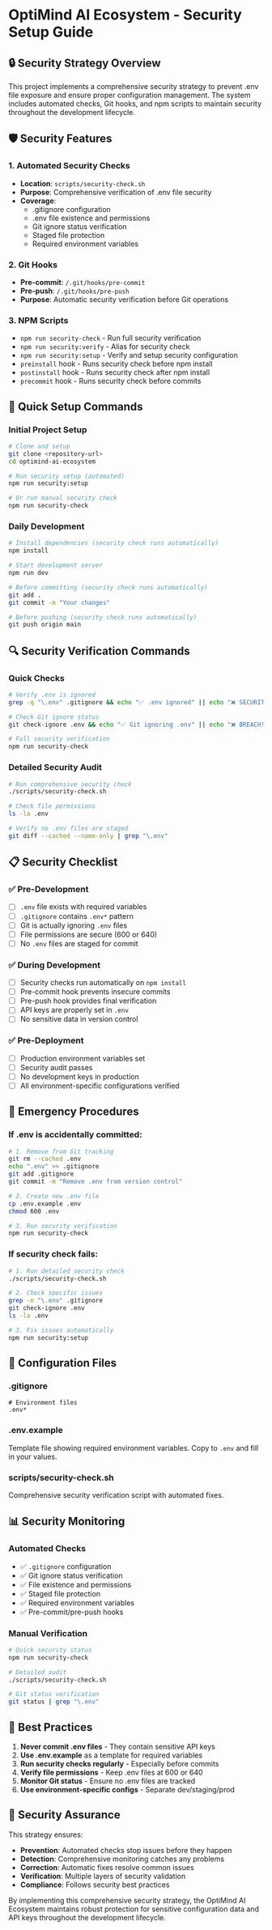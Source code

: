 # OptiMind AI Ecosystem - Security Setup Guide

## 🔒 Security Strategy Overview

This project implements a comprehensive security strategy to prevent .env file exposure and ensure proper configuration management. The system includes automated checks, Git hooks, and npm scripts to maintain security throughout the development lifecycle.

## 🛡️ Security Features

### 1. **Automated Security Checks**
- **Location**: `scripts/security-check.sh`
- **Purpose**: Comprehensive verification of .env file security
- **Coverage**: 
  - .gitignore configuration
  - .env file existence and permissions
  - Git ignore status verification
  - Staged file protection
  - Required environment variables

### 2. **Git Hooks**
- **Pre-commit**: `/.git/hooks/pre-commit`
- **Pre-push**: `/.git/hooks/pre-push`
- **Purpose**: Automatic security verification before Git operations

### 3. **NPM Scripts**
- `npm run security-check` - Run full security verification
- `npm run security:verify` - Alias for security check
- `npm run security:setup` - Verify and setup security configuration
- `preinstall` hook - Runs security check before npm install
- `postinstall` hook - Runs security check after npm install
- `precommit` hook - Runs security check before commits

## 🚀 Quick Setup Commands

### **Initial Project Setup**
```bash
# Clone and setup
git clone <repository-url>
cd optimind-ai-ecosystem

# Run security setup (automated)
npm run security:setup

# Or run manual security check
npm run security-check
```

### **Daily Development**
```bash
# Install dependencies (security check runs automatically)
npm install

# Start development server
npm run dev

# Before committing (security check runs automatically)
git add .
git commit -m "Your changes"

# Before pushing (security check runs automatically)
git push origin main
```

## 🔍 Security Verification Commands

### **Quick Checks**
```bash
# Verify .env is ignored
grep -q "\.env" .gitignore && echo "✅ .env ignored" || echo "❌ SECURITY RISK!"

# Check Git ignore status
git check-ignore .env && echo "✅ Git ignoring .env" || echo "❌ BREACH!"

# Full security verification
npm run security-check
```

### **Detailed Security Audit**
```bash
# Run comprehensive security check
./scripts/security-check.sh

# Check file permissions
ls -la .env

# Verify no .env files are staged
git diff --cached --name-only | grep "\.env"
```

## 📋 Security Checklist

### **✅ Pre-Development**
- [ ] `.env` file exists with required variables
- [ ] `.gitignore` contains `.env*` pattern
- [ ] Git is actually ignoring `.env` files
- [ ] File permissions are secure (600 or 640)
- [ ] No `.env` files are staged for commit

### **✅ During Development**
- [ ] Security checks run automatically on `npm install`
- [ ] Pre-commit hook prevents insecure commits
- [ ] Pre-push hook provides final verification
- [ ] API keys are properly set in `.env`
- [ ] No sensitive data in version control

### **✅ Pre-Deployment**
- [ ] Production environment variables set
- [ ] Security audit passes
- [ ] No development keys in production
- [ ] All environment-specific configurations verified

## 🚨 Emergency Procedures

### **If .env is accidentally committed:**
```bash
# 1. Remove from Git tracking
git rm --cached .env
echo ".env" >> .gitignore
git add .gitignore
git commit -m "Remove .env from version control"

# 2. Create new .env file
cp .env.example .env
chmod 600 .env

# 3. Run security verification
npm run security-check
```

### **If security check fails:**
```bash
# 1. Run detailed security check
./scripts/security-check.sh

# 2. Check specific issues
grep -n "\.env" .gitignore
git check-ignore .env
ls -la .env

# 3. Fix issues automatically
npm run security:setup
```

## 🔧 Configuration Files

### **.gitignore**
```
# Environment files
.env*
```

### **.env.example**
Template file showing required environment variables. Copy to `.env` and fill in your values.

### **scripts/security-check.sh**
Comprehensive security verification script with automated fixes.

## 📊 Security Monitoring

### **Automated Checks**
- ✅ `.gitignore` configuration
- ✅ Git ignore status verification
- ✅ File existence and permissions
- ✅ Staged file protection
- ✅ Required environment variables
- ✅ Pre-commit/pre-push hooks

### **Manual Verification**
```bash
# Quick security status
npm run security-check

# Detailed audit
./scripts/security-check.sh

# Git status verification
git status | grep "\.env"
```

## 🎯 Best Practices

1. **Never commit .env files** - They contain sensitive API keys
2. **Use .env.example** as a template for required variables
3. **Run security checks regularly** - Especially before commits
4. **Verify file permissions** - Keep .env files at 600 or 640
5. **Monitor Git status** - Ensure no .env files are tracked
6. **Use environment-specific configs** - Separate dev/staging/prod

## 🔐 Security Assurance

This strategy ensures:
- **Prevention**: Automated checks stop issues before they happen
- **Detection**: Comprehensive monitoring catches any problems
- **Correction**: Automatic fixes resolve common issues
- **Verification**: Multiple layers of security validation
- **Compliance**: Follows security best practices

By implementing this comprehensive security strategy, the OptiMind AI Ecosystem maintains robust protection for sensitive configuration data and API keys throughout the development lifecycle.